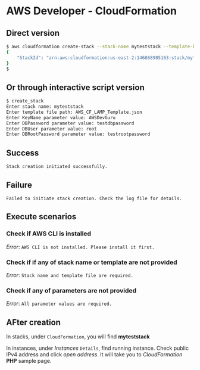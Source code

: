 # AWS Developer - CloudFormation

## Direct version

```bash
$ aws cloudformation create-stack --stack-name myteststack --template-body file://AWS_CF_LAMP_Template.json --parameters ParameterKey=KeyName,ParameterValue=AWSDevGuru ParameterKey=DBPassword,ParameterValue=testdbpassword ParameterKey=DBUser,ParameterValue=root ParameterKey=DBRootPassword,ParameterValue=testrootpassword
{
    "StackId": "arn:aws:cloudformation:us-east-2:146868985163:stack/myteststack/c729a5c0-4f65-11ed-a596-0ad55fd35084"
}
$
```

## Or through interactive script version

```bash
$ create_stack
Enter stack name: myteststack
Enter template file path: AWS_CF_LAMP_Template.json
Enter KeyName parameter value: AWSDevGuru
Enter DBPassword parameter value: testdbpassword 
Enter DBUser parameter value: root 
Enter DBRootPassword parameter value: testrootpassword

```

## Success

`Stack creation initiated successfully.`

## Failure

`Failed to initiate stack creation. Check the log file for details.`

## Execute scenarios

### Check if AWS CLI is installed

*Error*: `AWS CLI is not installed. Please install it first.`

### Check if if any of stack name or template are not provided

*Error*: `Stack name and template file are required.`

### Check if any of parameters are not provided

*Error*: `All parameter values are required.`

## AFter creation

In stacks, under `CloudFormation`, you will find **myteststack**

In instances, under *Instances* `Details`, find running instance. Check public IPv4 address and click *open address*. It will take you to *CloudFormation* **PHP** sample page.

